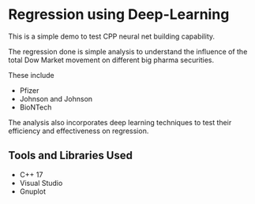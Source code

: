 # Regression using Deep-Learning
This is a simple demo to test CPP neural net building capability.

The regression done is simple analysis to understand the influence of the total Dow Market movement on different big pharma securities.

These include
- Pfizer
- Johnson and Johnson
- BioNTech

The analysis also incorporates deep learning techniques to test their efficiency and effectiveness on regression.

## Tools and Libraries Used

- C++ 17
- Visual Studio
- Gnuplot

